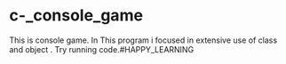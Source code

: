 # c-_console_game
This is console game. In This program i focused in extensive use of class and object . Try running code.#HAPPY_LEARNING
